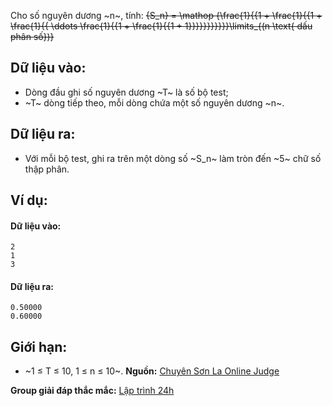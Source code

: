 Cho số nguyên dương ~n~, tính:
~~{S_n} = \mathop {\frac{1}{{1 + \frac{1}{{1 + \frac{1}{{ \ddots \frac{1}{{1 + \frac{1}{{1 + 1}}}}}}}}}}}\limits_{(n \text{ dấu phân số})}~~

## Dữ liệu vào:
- Dòng đầu ghi số nguyên dương ~T~ là số bộ test;
- ~T~ dòng tiếp theo, mỗi dòng chứa một số nguyên dương ~n~.

## Dữ liệu ra:
- Với mỗi bộ test, ghi ra trên một dòng số ~S_n~ làm tròn đến ~5~ chữ số thập phân.

## Ví dụ:
#### Dữ liệu vào:
```
2
1
3
```

#### Dữ liệu ra:
```
0.50000
0.60000
```

## Giới hạn:
- ~1 ≤ T ≤ 10, 1 ≤ n ≤ 10~.
**Nguồn:** [Chuyên Sơn La Online Judge](http://csloj.ddns.net/)

**Group giải đáp thắc mắc:** [Lập trình 24h](https://www.facebook.com/groups/1386904321519984)
